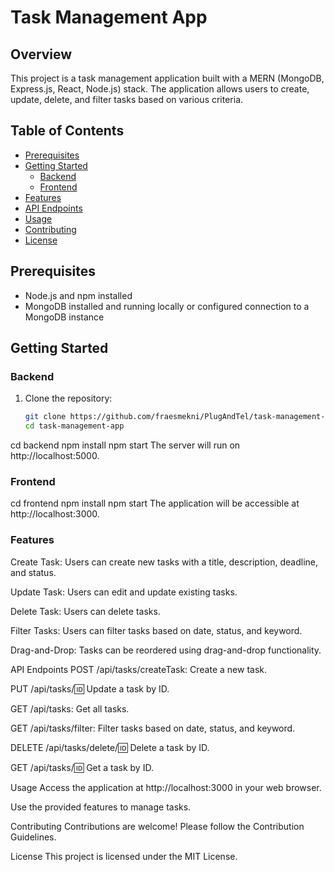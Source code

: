 # Task Management App

## Overview

This project is a task management application built with a MERN (MongoDB, Express.js, React, Node.js) stack. The application allows users to create, update, delete, and filter tasks based on various criteria.

## Table of Contents

- [Prerequisites](#prerequisites)
- [Getting Started](#getting-started)
  - [Backend](#backend)
  - [Frontend](#frontend)
- [Features](#features)
- [API Endpoints](#api-endpoints)
- [Usage](#usage)
- [Contributing](#contributing)
- [License](#license)

## Prerequisites

- Node.js and npm installed
- MongoDB installed and running locally or configured connection to a MongoDB instance

## Getting Started

### Backend

1. Clone the repository:

   ```bash
   git clone https://github.com/fraesmekni/PlugAndTel/task-management-app.git
   cd task-management-app
cd backend
npm install
npm start 
The server will run on http://localhost:5000.

### Frontend
cd frontend
npm install
npm start
The application will be accessible at http://localhost:3000.
### Features
Create Task: Users can create new tasks with a title, description, deadline, and status.

Update Task: Users can edit and update existing tasks.

Delete Task: Users can delete tasks.

Filter Tasks: Users can filter tasks based on date, status, and keyword.

Drag-and-Drop: Tasks can be reordered using drag-and-drop functionality.

API Endpoints
POST /api/tasks/createTask: Create a new task.

PUT /api/tasks/:id: Update a task by ID.

GET /api/tasks: Get all tasks.

GET /api/tasks/filter: Filter tasks based on date, status, and keyword.

DELETE /api/tasks/delete/:id: Delete a task by ID.

GET /api/tasks/:id: Get a task by ID.

Usage
Access the application at http://localhost:3000 in your web browser.

Use the provided features to manage tasks.

Contributing
Contributions are welcome! Please follow the Contribution Guidelines.

License
This project is licensed under the MIT License.
